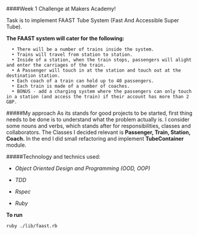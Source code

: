 ####Week 1 Challenge at Makers Academy!

Task is to implement FAAST Tube System (Fast And Accessible Super Tube).

**The FAAST system will cater for the following:**

```
  • There will be a number of trains inside the system.
  • Trains will travel from station to station.
  • Inside of a station, when the train stops, passengers will alight and enter the carriages of the train.
  • A Passenger will touch in at the station and touch out at the destination station.
  • Each coach of a train can hold up to 40 passengers.
  • Each train is made of a number of coaches.
  • BONUS - add a charging system where the passengers can only touch in a station (and access the train) if their account has more than 2 GBP.
```

#####My approach
As its stands for good projects to be started, first thing needs to be done is to understand what the problem actually is. I consider some nouns and verbs, which stands after for responsibilities, classes and collaborators. The Classes I decided relevant is **Passenger, Train, Station, Coach.** In the end I did small refactoring and implement **TubeContainer** module.

#####Technology and technics used:

- *Object Oriented Design and Programming (OOD, OOP)*

- *TDD*

- *Rspec*

- *Ruby*


**To run** 

```
ruby ./lib/faast.rb

```
